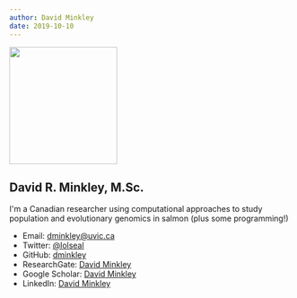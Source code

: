 ```yaml
---
author: David Minkley
date: 2019-10-10
---
```

<img src="norway_profile_photo.jpg" width=192 height=209 class="profile-pic">

## __David R. Minkley, M.Sc.__

I'm a Canadian researcher using computational approaches to study population and evolutionary genomics in salmon (plus some programming!)

* Email: [dminkley@uvic.ca](mailto:dminkley@uvic.ca)
* Twitter: [@lolseal](https://twitter.com/lolseal)
* GitHub: [dminkley](https://github.com/dminkley)
* ResearchGate: [David Minkley](https://www.researchgate.net/profile/David_Minkley)
* Google Scholar: [David Minkley](https://scholar.google.ca/citations?user=ORmW_Q0AAAAJ)
* LinkedIn: [David Minkley](https://ca.linkedin.com/in/david-minkley-22455aa1)